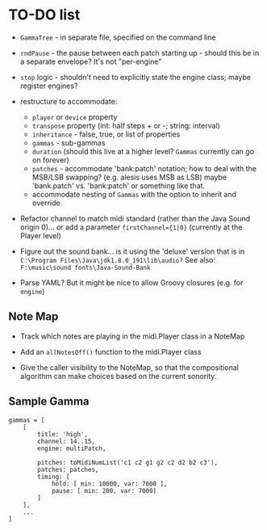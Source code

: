 
# TO-DO list 

* `GammaTree` - in separate file, specified on the command line

* `rndPause` - the pause between each patch starting up - should this be in a separate envelope? It's not "per-engine"

* `stop` logic - shouldn't need to explicitly state the engine class; maybe register engines?

* restructure to accommodate: 
    * `player` or `device` property
    * `transpose` property (int: half steps + or -; string: interval)
    * `inheritance` - false, true, or list of properties
    * `gammas` - sub-gammas
    * `duration` (should this live at a higher level? `Gammas` currently can go on forever)
    * `patches` - accommodate 'bank:patch' notation; how to deal with the MSB/LSB swapping? (e.g. alesis uses MSB as LSB) maybe 'bank.patch' vs. 'bank:patch' or something like that. 
    * accommodate nesting of `Gammas` with the option to inherit and override 

* Refactor channel to match midi standard (rather than the Java Sound origin 0)... or add a parameter `firstChannel={1|0}` (currently at the Player level)

* Figure out the sound bank... is it using the 'deluxe' version that is in 
`C:\Program Files\Java\jdk1.8.0_191\lib\audio?`
See also: `F:\music\sound fonts\Java-Sound-Bank`

* Parse YAML? But it might be nice to allow Groovy closures (e.g. for `engine`)



## Note Map
* Track which notes are playing in the midi.Player class in a NoteMap

* Add an `allNotesOff()` function to the midi.Player class 

* Give the caller visibility to the NoteMap, so that the compositional algorithm can make choices based on the current sonority. 

## Sample Gamma

```
gammas = [
    [
        title: 'high',
        channel: 14..15,
        engine: multiPatch,

        pitches: toMidiNumList('c1 c2 g1 g2 c2 d2 b2 c3'),
        patches: patches,
        timing: [
            hold: [ min: 10000, var: 7000 ],
            pause: [ min: 200, var: 7000]
        ]
    ],
    ...
]
```



